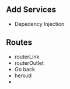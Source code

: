 ## Add Services

- Depedency Injection

## Routes

- routerLink
- routerOutlet
- Go back
- hero.id
- 